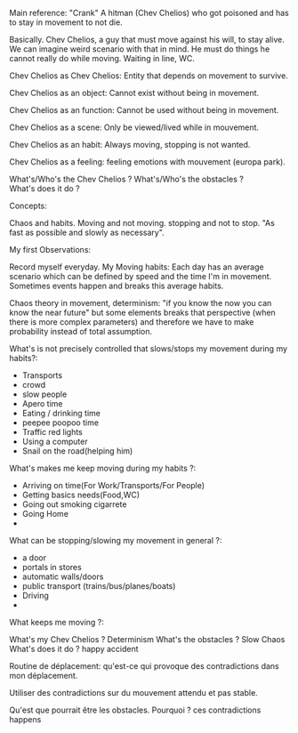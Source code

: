 
Main reference: "Crank" A hitman (Chev Chelios) who got poisoned and has to stay in movement to not die.

Basically. Chev Chelios, a guy that must move against his will, to stay alive. We can imagine weird scenario with that in mind. He must do things he cannot really do while moving. Waiting in line, WC.


Chev Chelios as Chev Chelios: Entity that depends on movement to survive.

Chev Chelios as an object: Cannot exist without being in movement.

Chev Chelios as an function: Cannot be used without being in movement.

Chev Chelios as a scene: Only be viewed/lived while in mouvement.

Chev Chelios as an habit: Always moving, stopping is not wanted.

Chev Chelios as a feeling: feeling emotions with mouvement (europa park).

What's/Who's the Chev Chelios ? 
What's/Who's the obstacles ?  
What's does it do ? 

Concepts:

Chaos and habits.
Moving and not moving.
stopping and not to stop.
"As fast as possible and slowly as necessary".


My first Observations:

Record myself everyday. My Moving habits: Each day has an average scenario which can be defined by speed and the time I'm in movement. Sometimes events happen and breaks this average habits.

Chaos theory in movement, determinism:
"if you know the now you can know the near future" but some elements breaks that perspective (when there is more complex parameters) and therefore we have to make probability instead of total assumption.


What's is not precisely controlled that slows/stops my movement during my habits?:

- Transports
- crowd
- slow people
- Apero time
- Eating / drinking time
- peepee poopoo time
- Traffic red lights
- Using a computer
- Snail on the road(helping him)


What's makes me keep moving during my habits ?:

- Arriving on time(For Work/Transports/For People)
- Getting basics needs(Food,WC)
- Going out smoking cigarrete
- Going Home
- 


What can be stopping/slowing my movement in general ?:

- a door
- portals in stores
- automatic walls/doors
- public transport (trains/bus/planes/boats)
- Driving
- 

What keeps me moving ?:

What's my Chev Chelios ? Determinism
What's the obstacles ? Slow Chaos
What's does it do ? happy accident



Routine de déplacement: qu'est-ce qui provoque des contradictions dans mon déplacement.

Utiliser des contradictions sur du mouvement attendu et pas stable.

Qu'est que pourrait être les obstacles. Pourquoi ? ces contradictions happens


